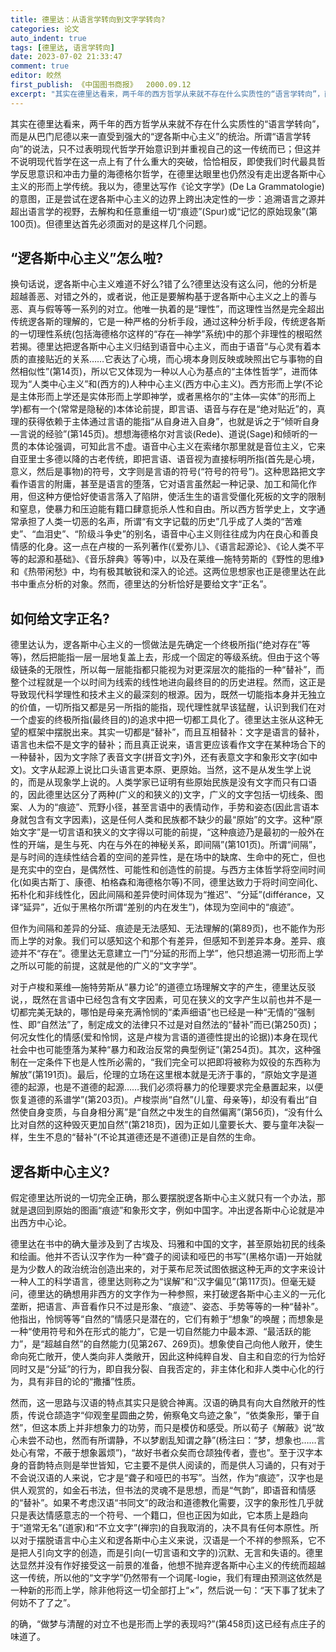 ```yaml
---
title: 德里达：从语言学转向到文字学转向?
categories: 论文
auto_indent: true
tags: [德里达, 语言学转向]
date: 2023-07-02 21:33:47
comment: true
editor: 皎然
first_publish: 《中国图书商报》  2000.09.12
excerpt: "其实在德里达看来，两千年的西方哲学从来就不存在什么实质性的“语言学转向”，而是从巴门尼德以来一直受到强大的“逻各斯中心主义”的统治。所谓“语言学转向”的说法，只不过表明现代哲学开始意识到并重视自己的这一传统而已；但这并不说明现代哲学在这一点上有了什么重大的突破，恰恰相反，即使我们时代最具哲学反思意识和冲击力量的海德格尔哲学，在德里达眼里也仍然没有走出逻各斯中心主义的形而上学传统。"
---
```

其实在德里达看来，两千年的西方哲学从来就不存在什么实质性的“语言学转向”，而是从巴门尼德以来一直受到强大的“逻各斯中心主义”的统治。所谓“语言学转向”的说法，只不过表明现代哲学开始意识到并重视自己的这一传统而已；但这并不说明现代哲学在这一点上有了什么重大的突破，恰恰相反，即使我们时代最具哲学反思意识和冲击力量的海德格尔哲学，在德里达眼里也仍然没有走出逻各斯中心主义的形而上学传统。我以为，德里达写作《论文字学》(De La Grammatologie)的意图，正是尝试在逻各斯中心主义的边界上跨出决定性的一步：追溯语言之源并超出语言学的视野，去解构和任意重组一切“痕迹”(Spur)或“记忆的原始现象”(第100页)。但德里达首先必须面对的是这样几个问题。

## “逻各斯中心主义”怎么啦?

换句话说，逻各斯中心主义难道不好么?错了么?德里达没有这么问，他的分析是超越善恶、对错之外的，或者说，他正是要解构基于逻各斯中心主义之上的善与恶、真与假等等一系列的对立。他唯一执着的是“理性”，而这理性当然是完全超出传统逻各斯的理解的，它是一种严格的分析手段，通过这种分析手段，传统逻各斯的一切理性系统(包括海德格尔这样的“存在—神学”系统)中的那个非理性的根昭然若揭。德里达把逻各斯中心主义归结到语音中心主义，而由于语音“与心灵有着本质的直接贴近的关系……它表达了心境，而心境本身则反映或映照出它与事物的自然相似性”(第14页)，所以它又体现为一种以人心为基点的“主体性哲学”，进而体现为“人类中心主义”和(西方的)人种中心主义(西方中心主义)。西方形而上学(不论是主体形而上学还是实体形而上学即神学，或者黑格尔的“主体—实体”的形而上学)都有一个(常常是隐秘的)本体论前提，即言语、语音与存在是“绝对贴近”的，真理的获得依赖于主体通过言语的能指“从自身进入自身”，也就是诉之于“倾听自身—言说的经验”(第145页)。想想海德格尔对言谈(Rede)、道说(Sage)和倾听的一贯的本体论强调，可知此言不虚。语音中心主义在索绪尔那里就是音位主义，它来自亚里士多德以降的古老传统，即把言语、语音视为直接标明所指(首先是心境，意义，然后是事物)的符号，文字则是言语的符号(“符号的符号”)。这种思路把文字看作语言的附庸，甚至是语言的堕落，它对语言虽然起一种记录、加工和简化作用，但这种方便恰好使语言落入了陷阱，使活生生的语言受僵化死板的文字的限制和窒息，使暴力和压迫能有籍口肆意扼杀人性和自由。所以西方哲学史上，文字通常承担了人类一切恶的名声，所谓“有文字记载的历史”几乎成了人类的“苦难史”、“血泪史”、“阶级斗争史”的别名，语音中心主义则往往成为内在良心和善良情感的化身。这一点在卢梭的一系列著作(《爱弥儿》、《语言起源论》、《论人类不平等的起源和基础》、《音乐辞典》等等)中，以及在莱维—施特劳斯的《野性的思维》和《热带闲愁》中，均有极其敏锐和深入的论述。这两位思想家也正是德里达在此书中重点分析的对象。然而，德里达的分析恰好是要给文字“正名”。

## 如何给文字正名?

德里达认为，逻各斯中心主义的一惯做法是先确定一个终极所指(“绝对存在”等等)，然后把能指一层一层地复盖上去，形成一个固定的等级系统。但由于这个等级链条的无限性，所以每一层能指都只能视为对更深层次的能指的一种“替补”，而整个过程就是一个以时间为线索的线性地进向最终目的的历史进程。然而，这正是导致现代科学理性和技术主义的最深刻的根源。因为，既然一切能指本身并无独立的价值，一切所指又都是另一所指的能指，现代理性就早该猛醒，认识到我们在对一个虚妄的终极所指(最终目的)的追求中把一切都工具化了。德里达主张从这种无望的框架中摆脱出来。其实一切都是“替补”，而且互相替补：文字是语言的替补，语言也未偿不是文字的替补；而且真正说来，语言更应该看作文字在某种场合下的一种替补，因为文字除了表音文字(拼音文字)外，还有表意文字和象形文字(如中文)。文字从起源上说比口头语言更本原、更原始。当然，这不是从发生学上说的，而是从现象学上说的。人类学家已证明有些原始民族是没有文字而只有口语的，因此德里达区分了两种(广义的和狭义的)文字，广义的文字包括一切线条、图案、人为的“痕迹”、荒野小径，甚至言语中的表情动作，手势和姿态(因此言语本身就包含有文字因素)，这是任何人类和民族都不缺少的最“原始”的文字。这种“原始文字”是一切言语和狭义的文字得以可能的前提，“这种痕迹乃是最初的一般外在性的开端，是生与死、内在与外在的神秘关系，即间隔”(第101页)。所谓“间隔”，是与时间的连续性结合着的空间的差异性，是在场中的缺席、生命中的死亡，但也是充实中的空白，是偶然性、可能性和创造性的前提。与西方主体哲学将空间时间化(如奥古斯丁、康德、柏格森和海德格尔等)不同，德里达致力于将时间空间化、拓朴化和非线性化，因此间隔和差异使时间体现为“推迟”、“分延”(différance，又译“延异”，近似于黑格尔所谓“差别的内在发生”)，体现为空间中的“痕迹”。

但作为间隔和差异的分延、痕迹是无法感知、无法理解的(第89页)，也不能作为形而上学的对象。我们可以感知这个和那个有差异，但感知不到差异本身。差异、痕迹并不“存在”。德里达无意建立一门“分延的形而上学”，他只想追溯一切形而上学之所以可能的前提，这就是他的广义的“文字学”。

对于卢梭和莱维—施特劳斯从“暴力论”的道德立场理解文字的产生，德里达反驳说，，既然在言语中已经包含有文字因素，可见在狭义的文字产生以前也并不是一切都完美无缺的，哪怕是母亲充满怜悯的“柔声细语”也已经是一种“无情的”强制性、即“自然法”了，制定成文的法律只不过是对自然法的“替补”而已(第250页)；何况女性化的情感(爱和怜悯，这是卢梭为言语的道德性提出的论据))本身在现代社会中也可能堕落为某种“暴力和政治反常的典型例证”(第254页)。其次，这种强制在一定条件下也是人性所必需的，“我们完全可以把即将被称为奴役的东西称为解放”(第191页)。最后，伦理的立场在这里根本就是无济于事的，“原始文字是道德的起源，也是不道德的起源……我们必须将暴力的伦理要求完全悬置起来，以便恢复道德的系谱学”(第203页)。卢梭崇尚“自然”(儿童、母亲等)，却没有看出“自然使自身变质，与自身相分离”是“自然之中发生的自然偏离”(第56页)，“没有什么比对自然的这种毁灭更加自然”(第218页)，因为正如儿童要长大、要与童年决裂一样，生生不息的“替补”(不论其道德还是不道德)正是自然的生命。

## 逻各斯中心主义?

假定德里达所说的一切完全正确，那么要摆脱逻各斯中心主义就只有一个办法，那就是退回到原始的图画“痕迹”和象形文字，例如中国字。冲出逻各斯中心论就是冲出西方中心论。

德里达在书中的确大量涉及到了古埃及、玛雅和中国的文字，甚至原始初民的线条和绘画。他并不否认汉字作为一种“聋子的阅读和哑巴的书写”(黑格尔语)一开始就是为少数人的政治统治创造出来的，对于莱布尼茨试图依据这种无声的文字来设计一种人工的科学语言，德里达则称之为“误解”和“汉字偏见”(第117页)。但毫无疑问，德里达的确想用非西方的文字作为一种参照，来打破逻各斯中心主义的一元化垄断，把语言、声音看作只不过是形象、“痕迹”、姿态、手势等等的一种“替补”。他指出，怜悯等等“自然的”情感只是潜在的，它们有赖于“想象”的唤醒；而想象是一种“使用符号和外在形式的能力”，它是一切自然能力中最本源、“最活跃的能力”，是“超越自然”的自然能力(见第267、269页)。想象使自己向他人敞开，使生命向死亡敞开，使人类向非人类敞开，因此这种纯粹自发、自主和自恋的行为恰好同时又是“分延”的行为，即自我分裂、自我否定的，非主体化和非人类中心化的行为，具有非目的论的“撒播”性质。

然而，这一思路与汉语的特点其实只是貌合神离。汉语的确具有向大自然敞开的性质，传说仓颉造字“仰观奎星圆曲之势，俯察龟文鸟迹之象”，“依类象形，肇于自然”，但这本质上并非想象力的功劳，而只是模仿和感受。所以荀子《解蔽》说“故心未尝不动也，然而有所谓静，不以梦剧乱知谓之静”(杨注曰：“梦，想象也……言处心有常，不蔽于想象嚣烦”)，“故好书者众矣而仓颉独传者，壹也”。至于汉字本身的音韵特点则是举世皆知，它主要不是供人阅读的，而是供人习诵的，只有对于不会说汉语的人来说，它才是“聋子和哑巴的书写”。当然，作为“痕迹”，汉字也是供人观赏的，如金石书法，但书法的灵魂不是思想，而是“气韵”，即语音和情感的“替补”。如果不考虑汉语“书同文”的政治和道德教化需要，汉字的象形性几乎就只是表达情感意志的一个符号、一个籍口，但也正因为如此，它本质上是趋向于“道常无名”(道家)和“不立文字”(禅宗)的自我取消的，决不具有任何本原性。所以对于摆脱语言中心主义和逻各斯中心主义来说，汉语是一个不祥的参照系，它不是把人引向文字的创造，而是引向(一切言语和文字的)沉默、无言和失语的。德里达显然并没有作好接受这一前景的准备，他想不抛弃逻各斯中心主义的传统而超越这一传统，所以他的“文字学”仍然带有一个词尾-logie，我们有理由预测这依然是一种新的形而上学，除非他将这一切全部打上“×”，然后说一句：“天下事了犹未了何妨不了了之”。

的确，“做梦与清醒的对立不也是形而上学的表现吗?”(第458页)这已经有点庄子的味道了。
